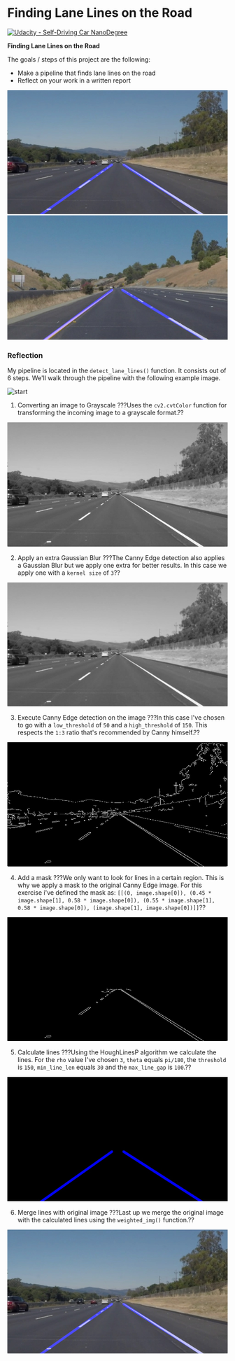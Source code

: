 # **Finding Lane Lines on the Road** 
[![Udacity - Self-Driving Car NanoDegree](https://s3.amazonaws.com/udacity-sdc/github/shield-carnd.svg)](http://www.udacity.com/drive)

**Finding Lane Lines on the Road**

The goals / steps of this project are the following:
* Make a pipeline that finds lane lines on the road
* Reflect on your work in a written report

![image1](/test_images_output/solidWhiteRight.jpg "Example output")
![image2](/test_images_output/solidYellowCurve2.jpg "Example output 2")

### Reflection

My pipeline is located in the `detect_lane_lines()` function. It consists out of 6 steps. We'll walk through the 
pipeline with the following example image.

![start](/test_images/solidWhiteRight.jpg "Start")

1. Converting an image to Grayscale
???Uses the `cv2.cvtColor` function for transforming the incoming image to a grayscale format.??

![grayScale](/test_images/solidWhiteGray.jpg?raw=true "Grayscale" )

2. Apply an extra Gaussian Blur
???The Canny Edge detection also applies a Gaussian Blur but we apply one extra for better results. In this case we apply one with a `kernel size` of `3`??

![blurred](/test_images/solidWhiteBlurred.jpg "Blurred" )

3. Execute Canny Edge detection on the image
???In this case I've chosen to go with a `low_threshold` of `50` and a `high_threshold` of `150`. This respects the `1:3` ratio that's recommended by Canny himself.??

![canny](/test_images/solidWhiteCanny.jpg "Canny")

4. Add a mask
???We only want to look for lines in a certain region. This is why we apply a mask to the original Canny Edge image. For this exercise i've defined the mask as: `[[(0, image.shape[0]), (0.45 * image.shape[1], 0.58 * image.shape[0]), (0.55 * image.shape[1], 0.58 * image.shape[0]), (image.shape[1], image.shape[0])]]`??

![mask](/test_images/solidWhiteRegion.jpg "Region")

5. Calculate lines
???Using the HoughLinesP algorithm we calculate the lines. For the `rho` value I've chosen `3`, `theta` equals `pi/180`, the `threshold` is `150`, `min_line_len` equals `30` and the `max_line_gap` is `100`.??

![lines](./test_images/solidWhiteLines.jpg "Lines")

6. Merge lines with original image
???Last up we merge the original image with the calculated lines using the `weighted_img()` function.??

![final](/test_images_output/solidWhiteRight.jpg "Final")
